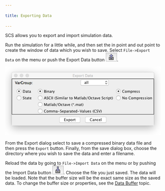 ```yaml
---

title: Exporting Data

---
```


SCS allows you to export and import simulation data. 

Run the simulation for a little while, and then set the in point and out point to create the window of data which you wish to save. Select `File->Export Data` on the menu or push the Export Data button ![ExportData](/img/scs-tutorials/scsExportDataButton.png).

![ExportDialog](/img/scs-tutorials/scsExportDataDialog.png)

From the Export dialog select to save a compressed binary data file and then press the `Export` button. Finally, from the save dialog box, choose the directory where you wish to save the data and enter a filename.

Reload the data by going to `File->Import Data` on the menu or by pushing the Import Data button ![ImportData](/img/scs-tutorials/scsImportDataButton.png). Choose the file you just saved. The data will be loaded. Note that the buffer size will be the exact same size as the saved data. To change the buffer size or properties, see the [Data Buffer] topic.

[Data Buffer]: #Data%20Buffer
